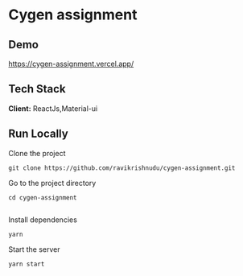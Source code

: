 # Cygen assignment

## Demo

https://cygen-assignment.vercel.app/

## Tech Stack

**Client:** ReactJs,Material-ui

## Run Locally

Clone the project

```
git clone https://github.com/ravikrishnudu/cygen-assignment.git
```

Go to the project directory

```
cd cygen-assignment


```

Install dependencies

```
yarn
```

Start the server

```
yarn start
```
